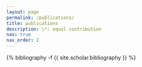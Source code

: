 ```yaml
---
layout: page
permalink: /publications/
title: publications
description: \*: equal contribution
nav: true
nav_order: 2
---
```

<!-- _pages/publications.md -->
<div class="publications">

{% bibliography -f {{ site.scholar.bibliography }} %}

</div>
